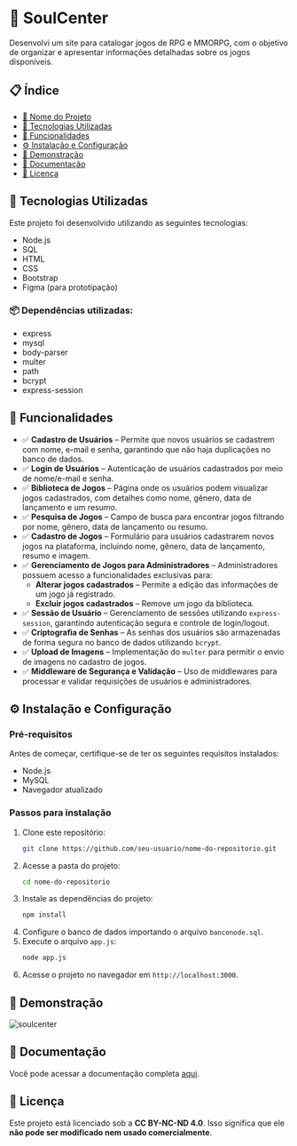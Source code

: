 # 📌 SoulCenter

Desenvolvi um site para catalogar jogos de RPG e MMORPG, com o objetivo de organizar e apresentar informações detalhadas sobre os jogos disponíveis.

## 📋 Índice

- [📌 Nome do Projeto](#-nome-do-projeto)
- [🚀 Tecnologias Utilizadas](#-tecnologias-utilizadas)
- [📖 Funcionalidades](#-funcionalidades)
- [⚙️ Instalação e Configuração](#%EF%B8%8F-instalação-e-configuração)
- [📸 Demonstração](#-demonstração)
- [📑 Documentação](#-documentação)
- [📄 Licença](#-licença)

## 🚀 Tecnologias Utilizadas

Este projeto foi desenvolvido utilizando as seguintes tecnologias:

- Node.js
- SQL
- HTML
- CSS
- Bootstrap
- Figma (para prototipação)

### 📦 Dependências utilizadas:

- express
- mysql
- body-parser
- multer
- path
- bcrypt
- express-session

## 📖 Funcionalidades

- ✅ **Cadastro de Usuários** – Permite que novos usuários se cadastrem com nome, e-mail e senha, garantindo que não haja duplicações no banco de dados.
- ✅ **Login de Usuários** – Autenticação de usuários cadastrados por meio de nome/e-mail e senha.
- ✅ **Biblioteca de Jogos** – Página onde os usuários podem visualizar jogos cadastrados, com detalhes como nome, gênero, data de lançamento e um resumo.
- ✅ **Pesquisa de Jogos** – Campo de busca para encontrar jogos filtrando por nome, gênero, data de lançamento ou resumo.
- ✅ **Cadastro de Jogos** – Formulário para usuários cadastrarem novos jogos na plataforma, incluindo nome, gênero, data de lançamento, resumo e imagem.
- ✅ **Gerenciamento de Jogos para Administradores** – Administradores possuem acesso a funcionalidades exclusivas para:
  - **Alterar jogos cadastrados** – Permite a edição das informações de um jogo já registrado.
  - **Excluir jogos cadastrados** – Remove um jogo da biblioteca.
- ✅ **Sessão de Usuário** – Gerenciamento de sessões utilizando `express-session`, garantindo autenticação segura e controle de login/logout.
- ✅ **Criptografia de Senhas** – As senhas dos usuários são armazenadas de forma segura no banco de dados utilizando `bcrypt`.
- ✅ **Upload de Imagens** – Implementação do `multer` para permitir o envio de imagens no cadastro de jogos.
- ✅ **Middleware de Segurança e Validação** – Uso de middlewares para processar e validar requisições de usuários e administradores.

## ⚙️ Instalação e Configuração

### Pré-requisitos

Antes de começar, certifique-se de ter os seguintes requisitos instalados:

- Node.js
- MySQL
- Navegador atualizado

### Passos para instalação

1. Clone este repositório:
   ```sh
   git clone https://github.com/seu-usuario/nome-do-repositorio.git
   ```
2. Acesse a pasta do projeto:
   ```sh
   cd nome-do-repositorio
   ```
3. Instale as dependências do projeto:
   ```sh
   npm install
   ```
4. Configure o banco de dados importando o arquivo `banconode.sql`.
5. Execute o arquivo `app.js`:
   ```sh
   node app.js
   ```
7. Acesse o projeto no navegador em `http://localhost:3000`.

## 📸 Demonstração

![soulcenter](https://github.com/user-attachments/assets/05c0607a-43ab-4227-a6dc-2a4b97d8c541)

## 📑 Documentação

Você pode acessar a documentação completa [aqui](./Documentação.pdf).

## 📄 Licença

Este projeto está licenciado sob a **CC BY-NC-ND 4.0**. Isso significa que ele **não pode ser modificado nem usado comercialmente**.



